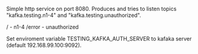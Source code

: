 Simple http service on port 8080. Produces and tries to listen topics "kafka.testing.n1-4" and "kafka.testing.unauthorized".

/ - n1-4
/error - unauthorized

Set enviroment variable TESTING_KAFKA_AUTH_SERVER to kafaka server (default 192.168.99.100:9092).